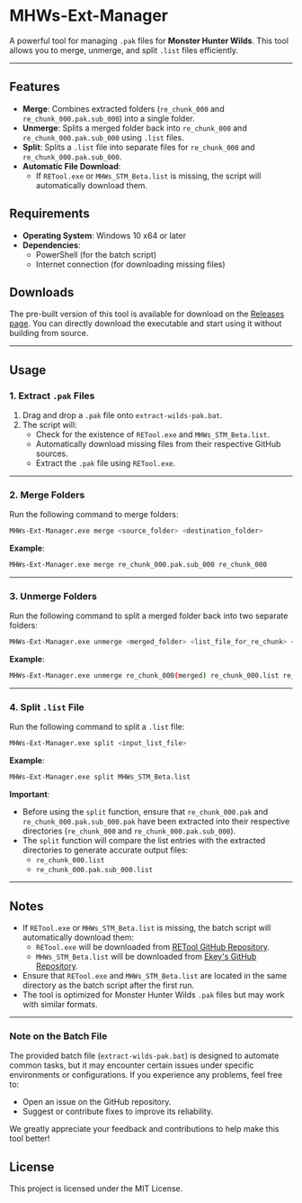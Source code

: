 # MHWs-Ext-Manager

A powerful tool for managing `.pak` files for **Monster Hunter Wilds**. This tool allows you to merge, unmerge, and split `.list` files efficiently.

---

## Features

- **Merge**: Combines extracted folders (`re_chunk_000` and `re_chunk_000.pak.sub_000`) into a single folder.
- **Unmerge**: Splits a merged folder back into `re_chunk_000` and `re_chunk_000.pak.sub_000` using `.list` files.
- **Split**: Splits a `.list` file into separate files for `re_chunk_000` and `re_chunk_000.pak.sub_000`.
- **Automatic File Download**:
  - If `RETool.exe` or `MHWs_STM_Beta.list` is missing, the script will automatically download them.

## Requirements

- **Operating System**: Windows 10 x64 or later
- **Dependencies**:
  - PowerShell (for the batch script)
  - Internet connection (for downloading missing files)

## **Downloads**

The pre-built version of this tool is available for download on the [Releases page](https://github.com/TomXV/MHWs-Ext-Manager/releases). You can directly download the executable and start using it without building from source.

---

## Usage

### 1. **Extract `.pak` Files**
1. Drag and drop a `.pak` file onto `extract-wilds-pak.bat`.
2. The script will:
   - Check for the existence of `RETool.exe` and `MHWs_STM_Beta.list`.
   - Automatically download missing files from their respective GitHub sources.
   - Extract the `.pak` file using `RETool.exe`.

---

### 2. **Merge Folders**
Run the following command to merge folders:

```bash
MHWs-Ext-Manager.exe merge <source_folder> <destination_folder>
```

**Example**:
```bash
MHWs-Ext-Manager.exe merge re_chunk_000.pak.sub_000 re_chunk_000
```

---

### 3. **Unmerge Folders**
Run the following command to split a merged folder back into two separate folders:

```bash
MHWs-Ext-Manager.exe unmerge <merged_folder> <list_file_for_re_chunk> <list_file_for_sub_chunk>
```

**Example**:
```bash
MHWs-Ext-Manager.exe unmerge re_chunk_000(merged) re_chunk_000.list re_chunk_000.pak.sub_000.list
```

---

### 4. **Split `.list` File**
Run the following command to split a `.list` file:

```bash
MHWs-Ext-Manager.exe split <input_list_file>
```

**Example**:
```bash
MHWs-Ext-Manager.exe split MHWs_STM_Beta.list
```

**Important**:
- Before using the `split` function, ensure that `re_chunk_000.pak` and `re_chunk_000.pak.sub_000.pak` have been extracted into their respective directories (`re_chunk_000` and `re_chunk_000.pak.sub_000`).
- The `split` function will compare the list entries with the extracted directories to generate accurate output files:
  - `re_chunk_000.list`
  - `re_chunk_000.pak.sub_000.list`

---

## Notes
- If `RETool.exe` or `MHWs_STM_Beta.list` is missing, the batch script will automatically download them:
  - `RETool.exe` will be downloaded from [RETool GitHub Repository](https://raw.githubusercontent.com/mhvuze/MonsterHunterRiseModding/main/files/REtool.exe).
  - `MHWs_STM_Beta.list` will be downloaded from [Ekey's GitHub Repository](https://github.com/Ekey/REE.PAK.Tool).
- Ensure that `RETool.exe` and `MHWs_STM_Beta.list` are located in the same directory as the batch script after the first run.
- The tool is optimized for Monster Hunter Wilds `.pak` files but may work with similar formats.

---

### **Note on the Batch File**

The provided batch file (`extract-wilds-pak.bat`) is designed to automate common tasks, but it may encounter certain issues under specific environments or configurations. If you experience any problems, feel free to:
- Open an issue on the GitHub repository.
- Suggest or contribute fixes to improve its reliability.

We greatly appreciate your feedback and contributions to help make this tool better!

## License
This project is licensed under the MIT License.
